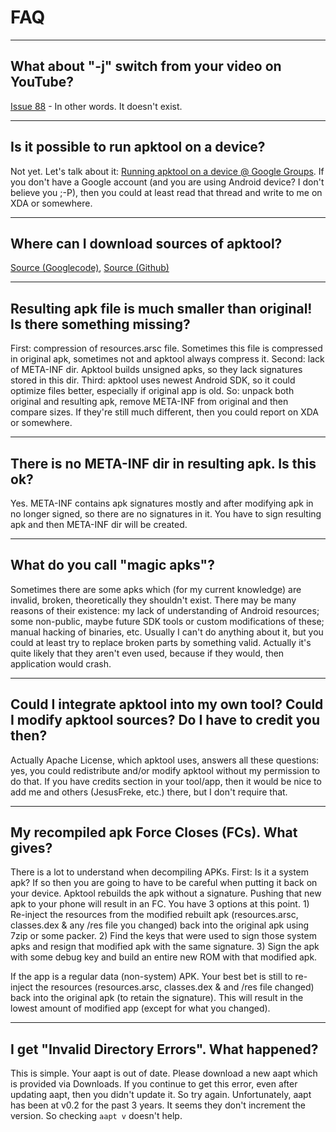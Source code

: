 # FAQ #


---


## What about "-j" switch from your video on YouTube? ##

[Issue 88](https://code.google.com/p/android-apktool/issues/detail?id=88) - In other words. It doesn't exist.


---


## Is it possible to run apktool on a device? ##

Not yet. Let's talk about it: [Running apktool on a device @ Google Groups](http://groups.google.com/group/apktool/browse_thread/thread/952c51ed1b2ff0f2). If you don't have a Google account (and you are using Android device? I don't believe you ;-P), then you could at least read that thread and write to me on XDA or somewhere.


---


## Where can I download sources of apktool? ##

[Source (Googlecode)](https://code.google.com/p/android-apktool/source/checkout), [Source (Github)](https://github.com/iBotPeaches/Apktool)


---


## Resulting apk file is much smaller than original! Is there something missing? ##

First: compression of resources.arsc file. Sometimes this file is compressed in original apk, sometimes not and apktool always compress it. Second: lack of META-INF dir. Apktool builds unsigned apks, so they lack signatures stored in this dir. Third: apktool uses newest Android SDK, so it could optimize files better, especially if original app is old. So: unpack both original and resulting apk, remove META-INF from original and then compare sizes. If they're still much different, then you could report on XDA or somewhere.


---


## There is no META-INF dir in resulting apk. Is this ok? ##

Yes. META-INF contains apk signatures mostly and after modifying apk in no longer signed, so there are no signatures in it. You have to sign resulting apk and then META-INF dir will be created.


---


## What do you call "magic apks"? ##

Sometimes there are some apks which (for my current knowledge) are invalid, broken, theoretically they shouldn't exist. There may be many reasons of their existence: my lack of understanding of Android resources; some non-public, maybe future SDK tools or custom modifications of these; manual hacking of binaries, etc. Usually I can't do anything about it, but you could at least try to replace broken parts by something valid. Actually it's quite likely that they aren't even used, because if they would, then application would crash.


---


## Could I integrate apktool into my own tool? Could I modify apktool sources? Do I have to credit you then? ##

Actually Apache License, which apktool uses, answers all these questions: yes, you could redistribute and/or modify apktool without my permission to do that. If you have credits section in your tool/app, then it would be nice to add me and others (JesusFreke, etc.) there, but I don't require that.


---


## My recompiled apk Force Closes (FCs). What gives? ##

There is a lot to understand when decompiling APKs. First: Is it a system apk? If so then you are going to have to be careful when putting it back on your device. Apktool rebuilds the apk without a signature. Pushing that new apk to your phone will result in an FC. You have 3 options at this point. 1) Re-inject the resources from the modified rebuilt apk (resources.arsc, classes.dex & any /res file you changed) back into the original apk using 7zip or some packer. 2) Find the keys that were used to sign those system apks and resign that modified apk with the same signature. 3) Sign the apk with some debug key and build an entire new ROM with that modified apk.

If the app is a regular data (non-system) APK. Your best bet is still to re-inject the resources (resources.arsc, classes.dex & and /res file changed) back into the original apk (to retain the signature). This will result in the lowest amount of modified app (except for what you changed).


---


## I get "Invalid Directory Errors". What happened? ##

This is simple. Your aapt is out of date. Please download a new aapt which is provided via Downloads. If you continue to get this error, even after updating aapt, then you didn't update it. So try again. Unfortunately, aapt has been at v0.2 for the past 3 years. It seems they don't increment the version. So checking `aapt v` doesn't help.